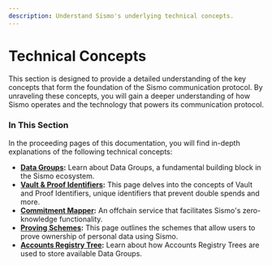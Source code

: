 ```yaml
---
description: Understand Sismo's underlying technical concepts.
---
```


# Technical Concepts

This section is designed to provide a detailed understanding of the key concepts that form the foundation of the Sismo communication protocol. By unraveling these concepts, you will gain a deeper understanding of how Sismo operates and the technology that powers its communication protocol.

### In This Section

In the proceeding pages of this documentation, you will find in-depth explanations of the following technical concepts:

* [**Data Groups**](data-gems-and-data-groups.md)**:** Learn about Data Groups, a fundamental building block in the Sismo ecosystem.&#x20;
* [**Vault & Proof Identifiers**](../../../build-with-sismo-connect/technical-documentation/vault-and-proof-identifiers.md)**:** This page delves into the concepts of Vault and Proof Identifiers, unique identifiers that prevent double spends and more.
* [**Commitment Mapper**](commitment-mapper.md)**:** An offchain service that facilitates Sismo's zero-knowledge functionality.
* [**Proving Schemes**](proving-schemes/)**:** This page outlines the schemes that allow users to prove ownership of personal data using Sismo.
* [**Accounts Registry Tree**](accounts-registry-tree.md)**:** Learn about how Accounts Registry Trees are used to store available Data Groups.

